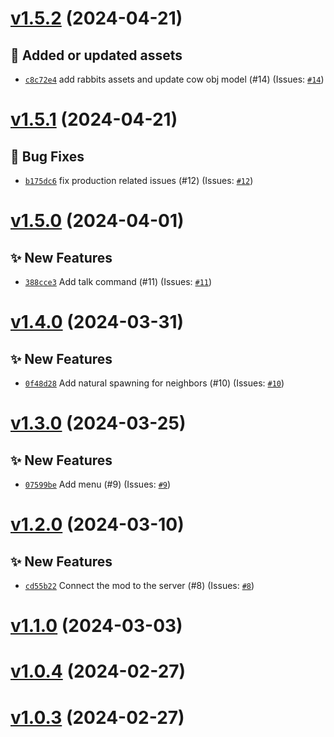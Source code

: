 # [v1.5.2](https://github.com/Anthony-Jhoiro/talk-with-me/compare/v1.5.1...v1.5.2) (2024-04-21)

## 🍱 Added or updated assets

- [`c8c72e4`](https://github.com/Anthony-Jhoiro/talk-with-me/commit/c8c72e4)  add rabbits assets and update cow obj model (#14) (Issues: [`#14`](https://github.com/Anthony-Jhoiro/talk-with-me/issues/14))

# [v1.5.1](https://github.com/Anthony-Jhoiro/talk-with-me/compare/v1.5.0...v1.5.1) (2024-04-21)

## 🐛 Bug Fixes

- [`b175dc6`](https://github.com/Anthony-Jhoiro/talk-with-me/commit/b175dc6)  fix production related issues (#12) (Issues: [`#12`](https://github.com/Anthony-Jhoiro/talk-with-me/issues/12))

# [v1.5.0](https://github.com/Anthony-Jhoiro/talk-with-me/compare/v1.4.0...v1.5.0) (2024-04-01)

## ✨ New Features

- [`388cce3`](https://github.com/Anthony-Jhoiro/talk-with-me/commit/388cce3)  Add talk command (#11) (Issues: [`#11`](https://github.com/Anthony-Jhoiro/talk-with-me/issues/11))

# [v1.4.0](https://github.com/Anthony-Jhoiro/talk-with-me/compare/v1.3.0...v1.4.0) (2024-03-31)

## ✨ New Features

- [`0f48d28`](https://github.com/Anthony-Jhoiro/talk-with-me/commit/0f48d28)  Add natural spawning for neighbors (#10) (Issues: [`#10`](https://github.com/Anthony-Jhoiro/talk-with-me/issues/10))

# [v1.3.0](https://github.com/Anthony-Jhoiro/talk-with-me/compare/v1.2.0...v1.3.0) (2024-03-25)

## ✨ New Features

- [`07599be`](https://github.com/Anthony-Jhoiro/talk-with-me/commit/07599be)  Add menu (#9) (Issues: [`#9`](https://github.com/Anthony-Jhoiro/talk-with-me/issues/9))

# [v1.2.0](https://github.com/Anthony-Jhoiro/talk-with-me/compare/v1.1.0...v1.2.0) (2024-03-10)

## ✨ New Features

- [`cd55b22`](https://github.com/Anthony-Jhoiro/talk-with-me/commit/cd55b22)  Connect the mod to the server (#8) (Issues: [`#8`](https://github.com/Anthony-Jhoiro/talk-with-me/issues/8))

# [v1.1.0](https://github.com/Anthony-Jhoiro/talk-with-me/compare/v1.0.4...v1.1.0) (2024-03-03)

# [v1.0.4](https://github.com/Anthony-Jhoiro/talk-with-me/compare/v1.0.3...v1.0.4) (2024-02-27)

# [v1.0.3](https://github.com/Anthony-Jhoiro/talk-with-me/compare/v1.0.2...v1.0.3) (2024-02-27)
